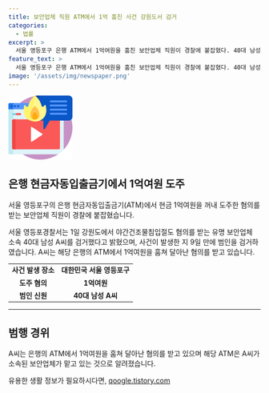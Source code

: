 ```yaml
---
title: 보안업체 직원 ATM에서 1억 훔친 사건 강원도서 검거
categories:
  - 법률
excerpt: >
  서울 영등포구 은행 ATM에서 1억여원을 훔친 보안업체 직원이 경찰에 붙잡혔다. 40대 남성 A씨는 강원도에서 검거됐으며, 사건 발생 후 9일 만에 체포됐다. A씨는 소속된 보안업체 업무를 이용해 ATM에서 대규모 현금을 훔친 혐의를 받고 있다. 해당 사건으로 사람들의 이목을 끄는 도주 사건으로 화제가 되고 있다.
feature_text: >
  서울 영등포구 은행 ATM에서 1억여원을 훔친 보안업체 직원이 경찰에 붙잡혔다. 40대 남성 A씨는 강원도에서 검거됐으며, 사건 발생 후 9일 만에 체포됐다. A씨는 소속된 보안업체 업무를 이용해 ATM에서 대규모 현금을 훔친 혐의를 받고 있다. 해당 사건으로 사람들의 이목을 끄는 도주 사건으로 화제가 되고 있다.
image: '/assets/img/newspaper.png'
---
```


<p><img src="/assets/img/news.png" alt="rentncar 속보" /></p>

<h2 data-ke-size="size26">은행 현금자동입출금기에서 1억여원 도주</h2>

<p data-ke-size="size16">서울 영등포구의 은행 현금자동입출금기(ATM)에서 현금 1억여원을 꺼내 도주한 혐의를 받는 보안업체 직원이 경찰에 붙잡혔습니다. </p>

<p data-ke-size="size16">서울 영등포경찰서는 1일 강원도에서 야간건조물침입절도 혐의를 받는 유명 보안업체 소속 40대 남성 A씨를 검거했다고 밝혔으며, 사건이 발생한 지 9일 만에 범인을 검거하였습니다. A씨는 해당 은행의 ATM에서 1억여원을 훔쳐 달아난 혐의를 받고 있습니다.</p>

<table>
    <tbody>
        <tr>
            <td style="text-align: center; height: 17px;"><b>사건 발생 장소</b></td>
            <td style="text-align: center; height: 17px;"><b>대한민국 서울 영등포구</b></td>
        </tr>
        <tr>
            <td style="text-align: center; height: 17px;"><b>도주 혐의</b></td>
            <td style="text-align: center; height: 17px;"><b>1억여원</b></td>
        </tr>
        <tr>
            <td style="text-align: center; height: 17px;"><b>범인 신원</b></td>
            <td style="text-align: center; height: 17px;"><b>40대 남성 A씨</b></td>
        </tr>
    </tbody>
</table>

<hr>

<h2 data-ke-size="size26">범행 경위</h2>

<p data-ke-size="size16">A씨는 은행의 ATM에서 1억여원을 훔쳐 달아난 혐의를 받고 있으며 해당 ATM은 A씨가 소속된 보안업체가 맡고 있는 것으로 알려졌습니다.</p>
유용한 생활 정보가 필요하시다면, <a href="https://qoogle.tistory.com" rel="dofollow">qoogle.tistory.com</a>


